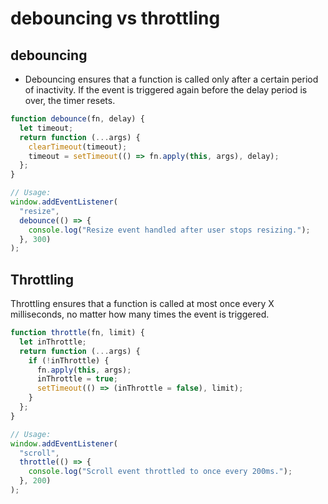 # debouncing vs throttling

## debouncing

- Debouncing ensures that a function is called only after a certain period of inactivity. If the event is triggered again before the delay period is over, the timer resets.

```javascript
function debounce(fn, delay) {
  let timeout;
  return function (...args) {
    clearTimeout(timeout);
    timeout = setTimeout(() => fn.apply(this, args), delay);
  };
}

// Usage:
window.addEventListener(
  "resize",
  debounce(() => {
    console.log("Resize event handled after user stops resizing.");
  }, 300)
);
```

## Throttling

Throttling ensures that a function is called at most once every X milliseconds, no matter how many times the event is triggered.

```javascript
function throttle(fn, limit) {
  let inThrottle;
  return function (...args) {
    if (!inThrottle) {
      fn.apply(this, args);
      inThrottle = true;
      setTimeout(() => (inThrottle = false), limit);
    }
  };
}

// Usage:
window.addEventListener(
  "scroll",
  throttle(() => {
    console.log("Scroll event throttled to once every 200ms.");
  }, 200)
);
```
